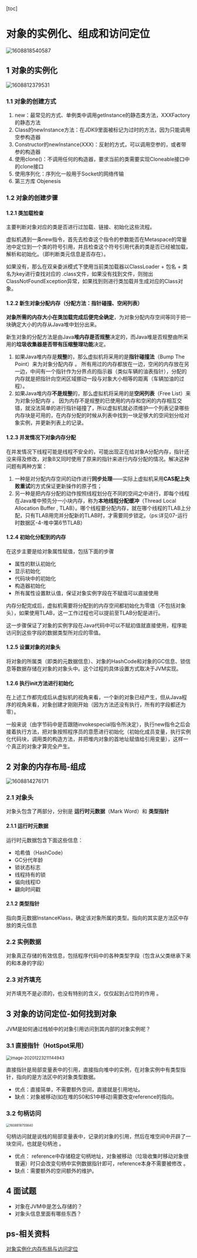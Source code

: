[toc]

# 对象的实例化、组成和访问定位

![1608818540587](picture/1608818540587.png)

## 1 对象的实例化

![1608812379531](picture/1608812379531.png)

### 1.1 对象的创建方式

1. new：最常见的方式、单例类中调用getInstance的静态类方法，XXXFactory的静态方法
2. Class的newInstance方法：在JDK9里面被标记为过时的方法，因为只能调用空参构造器
3. Constructor的newInstance(XXX)：反射的方式，可以调用空参的，或者带参的构造器
4. 使用clone()：不调用任何的构造器，要求当前的类需要实现Cloneable接口中的clone接口
5. 使用序列化：序列化一般用于Socket的网络传输
6. 第三方库 Objenesis

### 1.2 对象的创建步骤

#### 1.2.1 类加载检查

主要判断对象对应的类是否进行过加载、链接、初始化这些流程。

虚拟机遇到一条new指令，首先去检查这个指令的参数能否在Metaspace的常量池中定位到一个类的符号引用，并且检查这个符号引用代表的类是否已经被加载，解析和初始化。（即判断类元信息是否存在）。

如果没有，那么在双亲委派模式下使用当前类加载器以ClassLoader + 包名 + 类名为key进行查找对应的 .class文件，如果没有找到文件，则抛出ClassNotFoundException异常，如果找到则进行类加载并生成对应的Class对象。 

#### 1.2.2 新生对象分配内存（分配方法：指针碰撞、空闲列表）

**对象所需的内存大小在类加载完成后便完全确定**，为对象分配内存空间等同于把一块确定大小的内存从Java堆中划分出来。

新生对象的分配方法是由Java**堆内存是否规整**决定的，而Java堆是否规整由所采用的**垃圾收集器是否带有压缩整理功能**决定。

1. 如果Java堆内存是**规整**的，那么虚拟机将采用的是**指针碰撞法**（Bump The Point）来为对象分配内存 。
    所有用过的内存都放在一边，空闲的内存放在另一边，中间有一个指针作为分界点的指示器（类似车辆的油表指针），分配的内存就是把指针向空闲区域挪动一段与对象大小相等的距离（车辆加油的过程）。
2. 如果Java堆内存**不是规整**的，那么虚拟机将采用的是**空闲列表**（Free List）来为对象分配内存 。
    因为内存不是规整的已使用的内存和空闲的内存相互交错，就没法简单的进行指针碰撞了，所以虚拟机就必须维护一个列表记录哪些内存块是可用的，在内存分配的时候从列表中找到一块足够大的空间划分给对象实例，并更新列表上的记录。

#### 1.2.3 并发情况下对象内存分配

在并发情况下线程可能是线程不安全的，可能出现正在给对象A分配内存，指针还没来得及修改，对象B又同时使用了原来的指针来进行内存分配的情况。解决这种问题有两种方案：

1. 一种是对分配内存空间的动作进行**同步处理**——实际上虚拟机采用**CAS配上失败重试**的方式保证更新操作的原子性；
2. 另一种是把内存分配的动作按照线程划分在不同的空间之中进行，即每个线程在Java堆中预先分一小块内存，称为**本地线程分配缓冲**（Thread Local Allocation Buffer , TLAB）。哪个线程要分配内存，就在哪个线程的TLAB上分配，只有TLAB用完并分配新的TLAB时，才需要同步锁定。（ps:详见07-运行时数据区-4-堆中第6节TLAB）

#### 1.2.4 初始化分配到的内存

在这步主要是给对象属性赋值，包括下面的步骤

- 属性的默认初始化
- 显示初始化
- 代码块中的初始化
- 构造器初始化
- 所有属性设置默认值，保证对象实例字段在不赋值可以直接使用

内存分配完成后，虚拟机需要将分配到的内存空间都初始化为零值（不包括对象头），如果使用TLAB，这一工作过程也可以提前至TLAB分配是进行。

这一步骤保证了对象的实例字段在Java代码中可以不赋初值就直接使用，程序能访问到这些字段的数据类型所对应的零值。

#### 1.2.5 设置对象的对象头

将对象的所属类（即类的元数据信息）、对象的HashCode和对象的GC信息、锁信息等数据存储在对象的对象头中。这个过程的具体设置方式取决于JVM实现。 

#### 1.2.6 执行init方法进行初始化

在上述工作都完成后从虚拟机的视角来看，一个新的对象已经产生，但从Java程序的视角来看，对象创建才刚刚开始（因为<init>方法还没有执行，所有的字段都还为零）。

一般来说（由字节码中是否跟随invokespecial指令所决定），执行new指令之后会接着执行<init>方法，把对象按照程序员的意愿进行初始化（初始化成员变量，执行实例化代码块，调用类的构造方法，并把堆内对象的首地址赋值给引用变量），这样一个真正的对象才算完全产生。

## 2 对象的内存布局-组成

![1608814276171](picture/1608814276171.png)

### 2.1 对象头

对象头包含了两部分，分别是 **运行时元数据**（Mark Word）和 **类型指针** 

#### 2.1.1 运行时元数据

 运行时元数据包含下面这些信息：

- 哈希值（HashCode）
- GC分代年龄
- 锁状态标志
- 线程持有的锁
- 偏向线程ID
- 翩向时间戳

#### 2.1.2 类型指针

 指向类元数据InstanceKlass，确定该对象所属的类型。指向的其实是方法区中存放的类元信息 

### 2.2 实例数据

对象真正存储的有效信息，包括程序代码中的各种类型字段（包含从父类继承下来的和本身的字段）

### 2.3 对齐填充

 对齐填充不是必须的，也没有特别的含义，仅仅起到占位符的作用 。

## 3 对象的访问定位-如何找到对象

 JVM是如何通过栈帧中的对象引用访问到其内部的对象实例呢？ 

### 3.1 直接指针（HotSpot采用）

<img src="picture/image-20201223211144943.png" alt="image-20201223211144943" style="zoom:80%;" />

直接指针是局部变量表中的引用，直接指向堆中的实例，在对象实例中有类型指针，指向的是方法区中的对象类型数据。

- 优点：直接简单，不需要额外空间，直接就是引用地址。
- 缺点：对象被移动(如在堆的S0和S1中移动)需要改变reference的指向。

### 3.2 句柄访问

<img src="picture/1608818755840.png" alt="1608818755840" style="zoom:60%;" />

句柄访问就是说栈的局部变量表中，记录的对象的引用，然后在堆空间中开辟了一块空间，也就是句柄池 。

- 优点： reference中存储稳定句柄地址，对象被移动（垃圾收集时移动对象很普遍）时只会改变句柄中实例数据指针即可，reference本身不需要被修改 。
- 缺点：需要额外的空间额外的维护。

## 4 面试题

- 对象在JVM中是怎么存储的？
- 对象头信息里面有哪些东西？

## ps-相关资料

[ 对象实例化内存布局与访问定位](https://gitee.com/moxi159753/LearningNotes/tree/master/JVM/1_%E5%86%85%E5%AD%98%E4%B8%8E%E5%9E%83%E5%9C%BE%E5%9B%9E%E6%94%B6%E7%AF%87/10_%E5%AF%B9%E8%B1%A1%E5%AE%9E%E4%BE%8B%E5%8C%96%E5%86%85%E5%AD%98%E5%B8%83%E5%B1%80%E4%B8%8E%E8%AE%BF%E9%97%AE%E5%AE%9A%E4%BD%8D)

